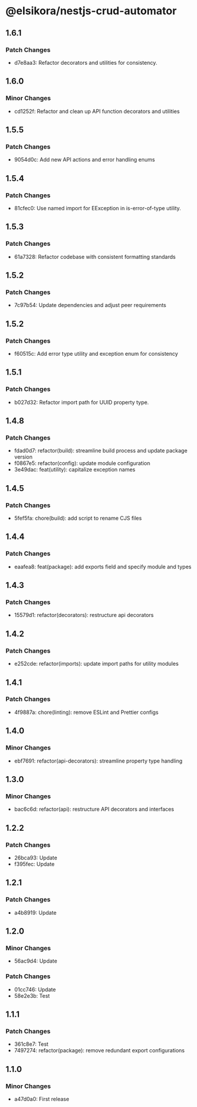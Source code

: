 # @elsikora/nestjs-crud-automator

## 1.6.1

### Patch Changes

- d7e8aa3: Refactor decorators and utilities for consistency.

## 1.6.0

### Minor Changes

- cd1252f: Refactor and clean up API function decorators and utilities

## 1.5.5

### Patch Changes

- 9054d0c: Add new API actions and error handling enums

## 1.5.4

### Patch Changes

- 81cfec0: Use named import for EException in is-error-of-type utility.

## 1.5.3

### Patch Changes

- 61a7328: Refactor codebase with consistent formatting standards

## 1.5.2

### Patch Changes

- 7c97b54: Update dependencies and adjust peer requirements

## 1.5.2

### Patch Changes

- f60515c: Add error type utility and exception enum for consistency

## 1.5.1

### Patch Changes

- b027d32: Refactor import path for UUID property type.

## 1.4.8

### Patch Changes

- fdad0d7: refactor(build): streamline build process and update package version
- f0867e5: refactor(config): update module configuration
- 3e49dac: feat(utility): capitalize exception names

## 1.4.5

### Patch Changes

- 5fef5fa: chore(build): add script to rename CJS files

## 1.4.4

### Patch Changes

- eaafea8: feat(package): add exports field and specify module and types

## 1.4.3

### Patch Changes

- 15579d1: refactor(decorators): restructure api decorators

## 1.4.2

### Patch Changes

- e252cde: refactor(imports): update import paths for utility modules

## 1.4.1

### Patch Changes

- 4f9887a: chore(linting): remove ESLint and Prettier configs

## 1.4.0

### Minor Changes

- ebf7691: refactor(api-decorators): streamline property type handling

## 1.3.0

### Minor Changes

- bac6c6d: refactor(api): restructure API decorators and interfaces

## 1.2.2

### Patch Changes

- 26bca93: Update
- f395fec: Update

## 1.2.1

### Patch Changes

- a4b8919: Update

## 1.2.0

### Minor Changes

- 56ac9d4: Update

### Patch Changes

- 01cc746: Update
- 58e2e3b: Test

## 1.1.1

### Patch Changes

- 361c8e7: Test
- 7497274: refactor(package): remove redundant export configurations

## 1.1.0

### Minor Changes

- a47d0a0: First release
